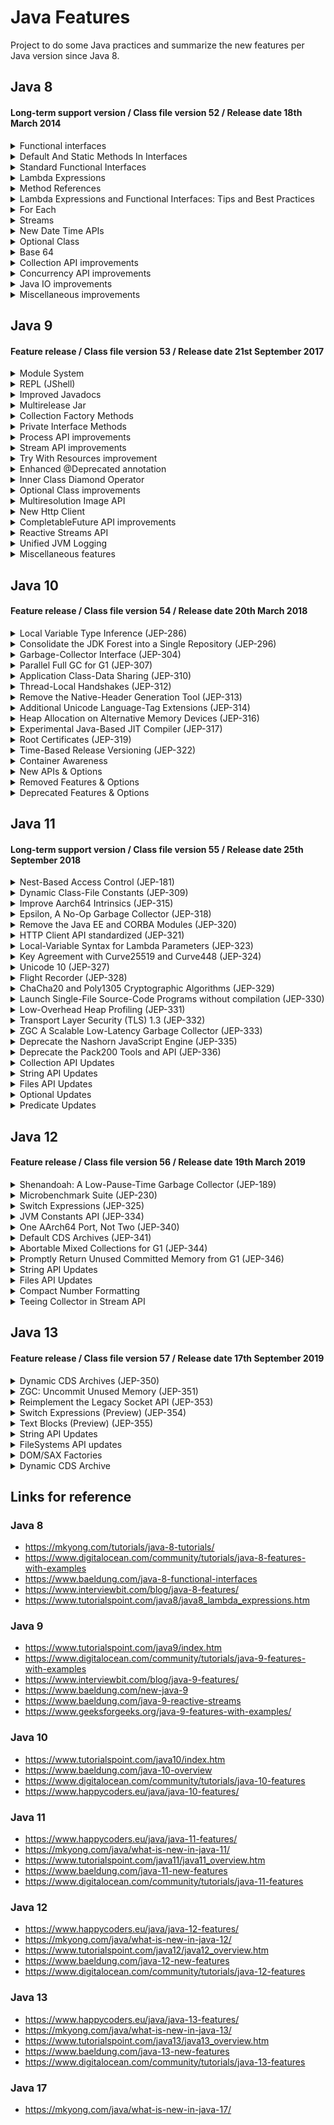 <!-- markdownlint-configure-file {
  "MD013": {
    "code_blocks": false,
    "tables": false
  },
  "MD033": false,
  "MD041": false
} -->

# Java Features
Project to do some Java practices and summarize the new features per Java version since Java 8.

## Java 8
  #### Long-term support version / Class file version 52 / Release date 18th March 2014

  <details>
   <summary>Functional interfaces</summary>

   > It is an interface that has a SAM (Single Abstract Method).
   > 
   > The `@FunctionalInterface` annotation is optional, however it prevents abstract methods from being
   > accidentally added to functional interfaces.
   > 
   > Default methods are not abstract and do not count; a functional interface may still have multiple
   > default methods.
   > 
   > [Example](src/main/java/co/com/mrsoft/test/java8/Example1.java)

  </details>

  <details>
   <summary>Default And Static Methods In Interfaces</summary>

   > **Default Methods in Interfaces:**
   > 
   > These are non-abstract methods to interfaces. It allows you to create interfaces with
   > method implementation. 
   >
   > Lambda Expression functionality is mostly enabled through default approaches.
   > 
   > **Static Methods in Interfaces:**
   > 
   > It's a default method invoked as an static method call on the Interface.    
   > 
   > [Example](src/main/java/co/com/mrsoft/test/java8/Example1.java)

  </details>

  <details>
   <summary>Standard Functional Interfaces</summary>
    
   > The recommendation is using these default functions located in `java.util.function` package.
   >  - Function / BiFunction
   >  - Supplier
   >  - Consumer
   >  - Predicates
   >  - Unary / Binary Operator
   > 
   > [Example](src/main/java/co/com/mrsoft/test/java8/Example2.java)

  </details>  

  <details>
   <summary>Lambda Expressions</summary>

   > Lambda expressions provide the implementation of the abstract method of a functional interface.
   >
   > An anonymous function may be defined as a Lambda Expression (or function) (a function with no name and an identifier).
   >
   > Lambda Expressions are defined precisely where they are required, often as a parameter to another function.
   >
   > Lambda Expressions, on the other hand, express instances of Functional Interfaces from a different viewpoint.
   >
   > Lambda Expressions implement functional interfaces by implementing the single abstract function provided in the
   > functional interface.
   >
   > Important characteristics:
   >  - Optional type declaration
   >    * No need to declare the type of a parameter. 
   >    * The compiler can inference the same from the value of the parameter.
   >  - Optional parenthesis around parameter
   >    * No need to declare a single parameter in parentheses. 
   >    * For multiple parameters, parentheses are required.
   >  - Optional curly braces
   >    * No need to use curly braces in expression body if the body contains a single statement.
   >  - Optional return keyword
   >    * The compiler automatically returns the value if the body has a single expression to return the value.
   >  - Curly braces are required to indicate that expression returns a value.
   >
   > [Example](src/main/java/co/com/mrsoft/test/java8/Example3.java)
  </details>  

  <details>
   <summary>Method References</summary>
   
   > The double colon (::) operator is called method reference.
   > There are four kind of method references:
   > 1. Reference to a static method `ClassName::staticMethodName`
   > 2. Reference to an instance method of a particular object `Object::instanceMethodName`
   > 3. Reference to an instance method of an arbitrary object of a particular type `ContainingType::methodName–`
   > 4. Reference to a constructor `ClassName::new`
   >
   > [Example](src/main/java/co/com/mrsoft/test/java8/Example4.java)
  </details>  

  <details>
   <summary>Lambda Expressions and Functional Interfaces: Tips and Best Practices</summary>

   > 1. Prefer Standard Functional Interfaces before creating new functional interfaces.
   > 2. Use the `@FunctionalInterface` annotation.
   > 3. Don’t Overuse Default Methods in Functional Interfaces.
   > 4. Instantiate Functional Interfaces with Lambda Expresssions.
   > 5. Avoid overloading methods with Functional Interfaces as parameters.
   > 6. Don't treat Lambda Expressions as Inner Classes.
   > 7. Keep Lambda Expresssions short and self-explanatory.
   >
   >     7.1. Avoid blocks of code in Lambda's body.
   >
   >     7.2. Avoid specifying parameter types.
   >
   >     7.3. Avoid parentheses around a single parameter.
   >
   >     7.4. Avoid return statements and braces.
   >
   >     7.5. Use Method References.
   > 8. Use "Effectively Final" variables.
   > 9. Protect Object variables from Mutation - Avoid code that can cause unexpected mutations.
  </details>

  <details>
   <summary>For Each</summary>
    
   > Java 8 has introduced a default method named `forEach` in `java.lang.Iterable` interface that can iterate over the collection's items.
   >
   > The `forEach` method takes `java.util.function.Consumer` object as an argument
   >
   > [Example](src/main/java/co/com/mrsoft/test/java8/Example6.java)
  </details>


  <details>
   <summary>Streams</summary>

   > A new `java.util.stream` has been added in Java 8 to perform filter/map/reduce like operations with the collection. 
   > Stream API will allow sequential as well as parallel execution.
   >
   > Stream represents a sequence of objects from a source, which supports aggregate operations. Following are the 
   > characteristics of a Stream:
   > - Sequence of elements
   >   * A stream provides a set of elements of specific type in a sequential manner. 
   >   * A stream gets/computes elements on demand. It never stores the elements.
   > - Source
   >   * Stream takes Collections, Arrays, or I/O resources as input source.
   > - Aggregate operations
   >   * Stream supports aggregate operations like filter, map, limit, reduce, find, match, and so on.
   > - Pipelining
   >   * Most of the stream operations return stream itself so that their result can be pipelined. 
   >   * These operations are called intermediate operations and their function is to take input, process them, and return output to the target. 
   > - Collectors
   >   * `collect()` method is a terminal operation which is normally present at the end of the pipelining operation to mark the end of the stream.
   > - Automatic iterations
   >   * Stream operations do the iterations internally over the source elements provided, in contrast to Collections where explicit iteration is required.
   >
   > [Example](src/main/java/co/com/mrsoft/test/java8/Example5.java)
  </details>

  <details>
   <summary>New Date Time APIs</summary>
    
   > In the old days, we use `Date` and `Calendar` APIs to represent and manipulate date.
   >
   > - `java.util.Date` – Date and time, print with default time-zone.
   > - `java.util.Calendar` – Date and time, more methods to manipulate date.
   > - `java.text.SimpleDateFormat` – Formatting (date -> text), parsing (text -> date) for date and calendar.
   >
   > Java 8 created a series of new date and time APIs in `java.time` package.
   > - `java.time.LocalDate` – Date without time, no time-zone. Default format is yyyy-MM-dd.
   > - `java.time.LocalTime` – Time without date, no time-zone. Default format is HH:mm:ss.zzz.
   > - `java.time.LocalDateTime` – Date and time, no time-zone. Default format is yyyy-MM-ddTHH:mm:ss.zzz.
   > - `java.time.ZonedDateTime` – date and time, with time-zone.
   > - `java.time.Instant` – date and time for machine, seconds passed since the Unix epoch time (midnight of January 1, 1970 UTC)
   > - `java.time.Duration` – Measures time in seconds and nanoseconds.
   > - `java.time.Period` – Measures time in years, months and days.
   > - `java.time.temporal.TemporalAdjuster` – Adjust a date or Temporal.
   > - `java.time.OffsetDateTime` – A date-time with an offset from UTC/Greenwich.
   > - `java.time.DateTimeFormatter` – Formatting (date -> text), parsing (text -> date) for java.time.
   >
   > [Example](src/main/java/co/com/mrsoft/test/java8/Example7.java)
  </details>  

  <details>
   <summary>Optional Class</summary>
    
   > Optional is a container object used to contain not-null objects.
   > 
   > Optional object is used to represent null with absent value. 
   > 
   > This class has various utility methods to facilitate code to handle values as ‘available’ or 
   > ‘not available’ instead of checking null values.
   >
   > [Example](src/main/java/co/com/mrsoft/test/java8/Example8.java)
  </details>

  <details>
   <summary>Base 64</summary>

   > For Base64 encoding, Java 8 has built-in encode and decode functions.
   > 
   > The Base64 encoding class in `java.util.Base64`.
   >
   > Three Base64 encoders and decoders are provided in this class:
   > - Simple: The output is mapped to a set of characters between `A-Za-z0-9+/`. 
   >   The encoder does not add a line feed to the output, and the decoder rejects any character other than the above.
   > - URL: Output is mapped to set of characters between `A-Za-z0-9+_`. Output is URL and filename safe. 
   > - MIME: The output of this sort of encoder is mapped to a MIME-friendly format. Output is represented in lines of no
   >   more than 76 characters each, and uses a carriage return `\r` followed by a linefeed `\n` as the line separator.
   >   No line separator is present to the end of the encoded output.
   >
   > [Example](src/main/java/co/com/mrsoft/test/java8/Example9.java)
  </details>  

  <details>
   <summary>Collection API improvements</summary>

   > Some new methods added in Collection API are:
   > - `Iterator` default method `forEachRemaining(Consumer action)` to perform the given action for each remaining element until all elements have been processed or the action throws an exception.
   > - `Collection` default method `removeIf(Predicate filter)` to remove all of the elements of this collection that satisfy the given predicate.
   > - `Collection` `spliterator()` method returning `Spliterator` instance that can be used to traverse elements sequentially or parallel.
   > - Map `replaceAll()`, `compute()`, `merge()` methods.
   > - Performance Improvement for `HashMap` class with Key Collisions
  </details>  

  <details>
   <summary>Concurrency API improvements</summary>

   > Some important concurrent API enhancements are:
   > - `ConcurrentHashMap` `compute()`, `forEach()`, `forEachEntry()`, `forEachKey()`, `forEachValue()`, `merge()`, `reduce()` and `search()` methods.
   > - `CompletableFuture` that may be explicitly completed (setting its value and status).
   > - `Executors` `newWorkStealingPool()` method to create a work-stealing thread pool using all available processors as its target parallelism level.
  </details>  

  <details>
   <summary>Java IO improvements</summary>

   > Some IO improvements are:
   > - `Files.list(Path dir)` that returns a lazily populated `Stream`, the elements of which are the entries in the directory.
   > - `Files.lines(Path path)` that reads all lines from a file as a `Stream`.
   > - `Files.find()` that returns a `Stream` that is lazily populated with `Path` by searching for files in a file tree rooted at a given starting file.
   > - `BufferedReader.lines()` that return a `Stream`, the elements of which are lines read from this `BufferedReader`.
  </details>

  <details>
   <summary>Miscellaneous improvements</summary>

   > Some miscellaneous API improvements are:
   > - `ThreadLocal` static method `withInitial(Supplier supplier)` to create instances easily.
   > - The `Comparator` interface has been extended with a lot of default and static methods for natural ordering, reverse order, etc.
   > - `min()`, `max()` and `sum()` methods in `Integer`, `Long` and `Double` wrapper classes.
   > `logicalAnd()`, `logicalOr()` and `logicalXor()` methods in `Boolean` class.
   > `ZipFile.stream()` method to get an ordered `Stream` over the ZIP file entries. Entries appear in the `Stream` in the order they appear in the central directory of the ZIP file.
   > - Several utility methods in Math class.
   > - `jjs` command is added to invoke Nashorn Javascript Engine which was introduced to replace the existing Rhino.
   > - `jdeps` command is added to analyze class files
   > - JDBC-ODBC Bridge has been removed.
   > - PermGen memory space has been removed
  </details>

## Java 9
  #### Feature release / Class file version 53 / Release date 21st September 2017

  <details>
   <summary>Module System</summary>

   > Module is an abstraction over package. This module system is also known as JPMS (Java Platform Module System).
   > It is a new kind of programming component which can contains packages, configurations, resources specific to a particular functionality. 
   > A module is able to restrict access to packages it contains. By default, code in a package within a module is not visible to outside world, not even via reflection. 
   > Java platform is itself modularised from java 9 onwards. 
   > 
   > If we use the `list-modules` command to list the java modules, it will print the various modules java supports.
   > 
   > **Features of Java Module System**
   > 
   > - A new optional phase, link time is introduced. This phase is in-between compile time and run time. During this phase, a set of modules can be assembled and optimized, making a custom runtime image using jlink tool.
   > - javac, jlink, and java have additional options to specify module paths, which further locate definitions of modules.
   > - JAR format updated as modular JAR, which contains module-info.class file in its root directory.
   > - JMOD format introduced, a packaging format (similar to JAR) which can include native code and configuration files.
   > 
   >  **Declaring a Module**
   > 
   > In order to declare a module, we need to create a `module-info.java` in root folder of the application. 
   > 
   > This file contains all the meta data or module descriptions.
   > 
   > [Example](src/main/java/module-info.java)

  </details>

  <details>
   <summary>REPL (JShell)</summary>

   > REPL stands for Read Evaluate Print Loop. JShell was introduced in Java 9 which is an interactive console. 
   > 
   > JShell as REPL allows to run arbitrary snippet of java code in console without need to save and compile java code file. 
   > 
   > JShell reads each line entered, evaluates it and then print the result and then again becomes ready for next set of input.
   > 
   > In order to run it, open a command prompt and type `jshell`
   > 
   > [Example](src/main/java/co/com/mrsoft/test/java9/jshell.md)

  </details>

  <details>
   <summary>Improved Javadocs</summary>

   > Trraditional `javadoc` command generates documentation in html 4.0 format.
   > 
   > Since Java 9, we can generate documentation in html 5 format using `-html5` option in command line argument.
   > 
   > To test it, create a temporary folder in the root of the project and go inside it, then execute the following commands: 
   > - HTML 4: `javadoc -d . ../src/main/java/co/com/mrsoft/test/java9/Example1.java`
   > - HTML 5: `javadoc -d . -html5 ../src/main/java/co/com/mrsoft/test/java9/Example1.java`

  </details>

  <details>
   <summary>Multirelease Jar</summary>

   > It allows to use of multiple versions of a class pertaining to multiple versions of Java. It helps to counter 
   > the problem of maintenance of multiple source codes of the same file or platform-specific version of a file.
   > 
   > In multi-release Jar, the `MANIFEST.MF` file has an entry `Multi-Release: true` in its main section.
   > `META-INF` directory also contains a versions subdirectory whose subdirectories store version-specific classes and resource files.
   > 
   > [Example](src/main/java/co/com/mrsoft/test/java9/multirelease.md)

  </details>

  <details>
   <summary>Collection Factory Methods</summary>

   > In Java 9, collections were enhanced to have few new methods to create
   > immutable list in an easy and concise way. 
   > 
   > These new factory methods were added to `List`, `Set`, and `Map` interfaces to 
   > create immutable instances. 
   > 
   > These factory methods are mainly convenience factory methods in order to create 
   > a collection in less verbose and in concise way.
   > 
   > [Example](src/main/java/co/com/mrsoft/test/java9/Example2.java)

  </details>

  <details>
   <summary>Private Interface Methods</summary>

   > Interfaces can have `private static` methods, which can be used to split lengthy `default` methods.
   > 
   > [Example](src/main/java/co/com/mrsoft/test/java9/Example3.java)

  </details>

  <details>
   <summary>Process API improvements</summary>

   > Process API which is responsible to control and manage operating system processes has been improved considerably. 
   > 
   > `ProcessHandle` Class now provides:
   > - Process's native process ID
   > - Start time
   > - Accumulated CPU time
   > - Arguments
   > - Command
   > - User
   > - Parent process and descendants 
   > 
   > `ProcessHandle` class also provides method to check processes' liveness and to destroy processes. 
   > 
   > It has `onExit` method, the `CompletableFuture` class can perform action asynchronously when process exits.
   > 
   > [Example](src/main/java/co/com/mrsoft/test/java9/Example4.java)

  </details>

  <details>
   <summary>Stream API improvements</summary>

   > There are new methods to make streams better:
   >  - `default Stream<T> takeWhile(Predicate<? super T> predicate)`
   >    * `takeWhile` takes all the values until the predicate returns false.
   >  - `default Stream<T> dropWhile(Predicate<? super T> predicate)`
   >    * `dropWhile` method throw away all the values at the start until the predicate returns true.
   >  - `static <T> Stream<T> iterate(T seed, Predicate<? super T> hasNext, UnaryOperator<T> next)`
   >    * `iterate` method now has hasNext predicate as parameter which stops the loop once hasNext predicate returns false.
   >  - `static <T> Stream<T> ofNullable(T t)`   
   >    * `ofNullable` method is introduced to prevent `NullPointerExceptions` and to avoid null checks for streams. This method returns a sequential `Stream` containing single element, if non-null, otherwise returns an empty Stream.
   >  
   > [Example](src/main/java/co/com/mrsoft/test/java9/Example5.java)

  </details>

  <details>
   <summary>Try With Resources improvement</summary>

   > The `try-with-resources` statement ensures that each resource is closed after the requirement finishes. 
   > Any object implementing `java.lang.AutoCloseable` or `java.io.Closeable`, interface can be used as a resource.
   > 
   > Prior to Java 9, the `try-with-resources` syntax requires a fresh variable to be declared for each resource 
   > being managed by the statement. Java 9 is going to provide some improvements to this statement to avoid 
   > some more verbosity and improve some Readability.
   > 
   > [Example](src/main/java/co/com/mrsoft/test/java9/Example6.java)

  </details>

  <details>
   <summary>Enhanced @Deprecated annotation</summary>

   > Two new enhancements are made to `@Deprecated` annotation:
   >  - `forRemoval` attribute indicates whether the annotated element is subject to removal in a future version. 
   > The default value is `false`.
   >  - `since` attribute returns the version in which the annotated element became deprecated. 
   > The default value is the empty string.
   > 
   > [Example](src/main/java/co/com/mrsoft/test/java9/Example1.java)

  </details>

  <details>
   <summary>Inner Class Diamond Operator</summary>

   > The diamond operator was introduced in Java 7 to make code more readable for `Generics`. A generic is a type of argument. 
   > Using generic we can pass any kind of object to be processed by the class methods. 
   > 
   > For example, if we are creating a list of strings before Java 7, then we've to use the following syntax to instantiate a list of strings with an `ArrayList` object.
   > ``` java
   > List<String> listOfStrings = new ArrayList<String>();
   > ``` 
   > 
   > From Java 7 onwards, we can use diamond operator to simplify the above syntax as following
   > ``` java
   > List<String> listOfStrings = new ArrayList<>();
   > ``` 
   > 
   > But it could not be used with Anonymous inner classes.
   > 
   > In Java 9, the diamond operator can be used with an anonymous class as well to simplify code and improve readability.
   > 
   > [Example](src/main/java/co/com/mrsoft/test/java9/Example7.java)

  </details>

  <details>
   <summary>Optional Class improvements</summary>

   > Java 9 has added a stream method. 
   > 
   > If a value is present in the given Optional object, this stream() method returns a sequential Stream with that value. 
   > Otherwise, it returns an empty Stream. 
   > 
   > [Example](src/main/java/co/com/mrsoft/test/java9/Example8.java)

  </details>

  <details>
   <summary>Multiresolution Image API</summary>

   > The interface `java.awt.image.MultiResolutionImage` encapsulates a set of images with different resolutions into a single object. 
   > 
   > We can retrieve a resolution-specific image variant based on a given DPI metric and set of image transformations or retrieve all of the variants in the image.
   > 
   > The `java.awt.Graphics` class gets variant from a multi-resolution image based on the current display DPI metric and any applied transformations.
   > 
   > [Example](src/main/java/co/com/mrsoft/test/java9/Example9.java)

  </details>

  <details>
   <summary>New Http Client</summary>

   > A new HTTPClient API supporting websockets and HTTP 2 streams and server push features located under the java.net.http package.
   > A long-awaited replacement of the old HttpURLConnection.
   > 
   > The new HTTP client API implements the following:
   >  - An easy and compact API to deal with most HTTP requests
   >  - Support for HTTP/2 specification
   >  - Better performance
   >  - Better security
   > 
   > [Example](src/main/java/co/com/mrsoft/test/java9/Example9.java)

  </details>

  <details>
   <summary>CompletableFuture API improvements</summary>

   > There is an improvement in the `CompletableFuture` API that solve some problems raised in Java SE 8. 
   > 
   > Following are the relevant changes done to the API:
   >  - Support for delays and timeouts
   >    ``` java
   >    // This method completes this CompletableFuture with the given value if not otherwise completed before the given timeout.
   >    public CompletableFuture<T> completeOnTimeout(T value, long timeout, TimeUnit unit)
   > 
   >    // This method exceptionally completes this CompletableFuture with a TimeoutException if not otherwise 
   >    // completed before the given timeout.   
   >    public CompletableFuture<T> orTimeout(long timeout, TimeUnit unit)
   >    ``` 
   >  - Improved support for subclassing
   >    ``` java
   >    // It returns the default Executor used for async methods that do not specify an Executor. 
   >    // This method may be overridden in subclasses to return an Executor to provide one independent thread as minimum.
   >    public Executor defaultExecutor()
   > 
   >    // Returns a new incomplete CompletableFuture of the type to be returned by a CompletionStage method. 
   >    // Subclasses of CompletableFuture class should override this method to return an instance of the same class 
   >    // as this CompletableFuture. 
   >    // The default implementation returns an instance of class CompletableFuture.
   >    public <U> CompletableFuture<U> newIncompleteFuture()
   >    ``` 
   >  - New factory methods added
   >    ``` java   
   >    // This factory method returns a new CompletableFuture which is already completed with the given value.
   >    public static <U> CompletableFuture<U> completedFuture(U value)
   > 
   >    // This factory method returns a new CompletionStage which is already completed with the given value 
   >    // and supports only those methods present in interface CompletionStage.
   >    public static <U> CompletionStage<U> completedStage(U value)
   >
   >    // This factory method returns a new CompletionStage which is already completed exceptionally with the 
   >    // given exception and supports only those methods present in interface CompletionStage.
   >    public static <U> CompletionStage<U> failedStage(Throwable ex)
   >    ```
   > 

  </details>

  <details>
   <summary>Reactive Streams API</summary>

   > Reactive Streams is a standard for asynchronous stream processing with non-blocking back pressure. 
   > 
   > This specification is defined in the [Reactive Manifesto](http://www.reactive-streams.org), and there are various implementations of it, 
   > for example, RxJava or Akka-Streams.

   > To build a `Flow`, we can use three main abstractions and compose them into asynchronous processing logic.
   > 
   > Every `Flow` needs to process events that are published to it by a `Publisher` instance; the `Publisher` has one method – `subscribe()`.
   >
   > If any of the subscribers want to receive events published by it, they need to subscribe to the given `Publisher`. 
   >
   > `java.util.concurrent.SubmissionPublisher` is an implementation of the `Publisher` interface.

   > The receiver of messages needs to implement the `Subscriber` interface. Typically this is the end for every `Flow` processing because 
   > the instance of it does not send messages further.
   >
   > This has four methods that need to be overridden – `onSubscribe()`, `onNext()`, `onError()`, and `onComplete()`.

   > If we want to transform incoming message and pass it further to the next `Subscriber`, we need to implement the `Processor` interface. 
   >
   > This acts both as a `Subscriber` because it receives messages, and as the `Publisher` because it processes those messages and sends 
   > them for further processing.

   > In summary this is a chain of `Publisher` to `Processor` to one or many `Subscriber`.
   > 
   > [Example](src/main/java/co/com/mrsoft/test/java9/reactive/Test.java)

  </details>

  <details>
   <summary>Unified JVM Logging</summary>

   > This feature introduces a common logging system for all components of the JVM. 
   >
   > It provides the infrastructure to do the logging, but it does not add the actual logging calls from all JVM components. 
   >
   > It also does not add logging to Java code in the JDK.
   >
   > The logging framework defines a set of tags – for example, gc, compiler, threads, etc. 
   >
   > We can use the command line parameter -Xlog to turn on logging during startup.
   >
   > Let’s log messages tagged with ‘gc’ tag using ‘debug’ level to a file called ‘gc.txt’ with no decorations:
   >   ```bash
   >   $ java -Xlog:gc=debug:file=gc.txt:none ...
   >   ```
   > 
   > -Xlog:help will output possible options and examples.
   >
   > Logging configuration can be modified runtime using `jcmd` command. We are going to set GC logs to info and redirect them to a file – gc_logs:
   >   ```bash
   >   $ jcmd 9615 VM.log output=gc_logs what=gc
   >   ```
   >
  </details>

  <details>
   <summary>Miscellaneous features</summary>

   > Some miscellaneous API improvements are:
   > - GC (Garbage Collector) Improvements
   > - Stack-Walking API
   > - Filter Incoming Serialization Data
   > - Deprecate the Applet API
   > - Indify String Concatenation
   > - Enhanced Method Handles
   > - Java Platform Logging API and Service
   > - Compact Strings
   > - Parser API for Nashorn

  </details>

## Java 10
  #### Feature release / Class file version 54 / Release date 20th March 2018

  <details>
   <summary>Local Variable Type Inference (JEP-286)</summary>

   > It allows to define a variable using var and without specifying the type of it. 
   > The compiler infers the type of the variable using the value provided. 
   > 
   > Noteworthy points:
   >  - This type inference is restricted only to local variables.
   >  - Local variable should be initialized at time of declaration otherwise compiler will not be infer and will throw error.
   >  - No type inference in case of member variable, method parameters, return values.
   >  - No dynamic type change. Once type of local variable is inferred it cannot be changed.
   > 
   > [Example](src/main/java/co/com/mrsoft/test/java10/Example1.java)

  </details>

  <details>
   <summary>Consolidate the JDK Forest into a Single Repository (JEP-296)</summary>

   > In JDK 9, the source code was located in eight separate Mercurial repositories, which often led to considerable additional work during development. 
   > For over a thousand changes, it was necessary to distribute logically related commits across multiple repositories.
   >
   > With JEP 296, the entire JDK source code was consolidated into a monorepo. The monorepo now allows atomic commits, branches, and pull requests, making development on the JDK much easier.

  </details>

  <details>
   <summary>Garbage-Collector Interface (JEP-304)</summary>

   > Before Java 10, GC (Garbage Collector) implementation components were scattered within code base and were not replaceable easily. 
   > 
   > With Java 10, `Garbage-Collector` interface is introduced so that alternative GC implementations can be plugged in. 
   >
   > It also helps in isolating the code base from different garbage collection implementations.

  </details>

  <details>
   <summary>Parallel Full GC for G1 (JEP-307)</summary>

   > Java 9 introduced G1 (Garbage First) garbage collector. G1 avoids full garbage collection but in case of concurrent threads look for 
   > collection and memory is not revived fast enough, user experience is impacted. 
   >
   > With Java 10, now G1 will use a fall back Full Garbage Collection. With this change, G1 improves its worst-case latency by using a Full GC in parallel. 
   >
   > At present, G1 uses a single threaded mark-sweep-compact algorithm. With JEP 307, a parallel thread will start mark-sweep-compact algorithm.
   >
   > Number of threads can be controlled using following option.
   > ```bash
   > $ java -XX:ParallelGCThreads=4
   > ```

  </details>

  <details>
   <summary>Application Class-Data Sharing (JEP-310)</summary>

   > When JVM starts it loads the classes in memory as a preliminary step. In case there are multiple jars having multiple classes, an evident lags appears for the first request. 
   >
   > In serverless architecture, such a lag can delay the boot time which is a critical operation in such an architecture. 
   > Application class-data sharing concept helps in reducing the start up time of an application. 
   >
   > Java has an existing CDS (Class-Data Sharing) feature. With Application class-data sharing, Java 10 allows to put application classes in a shared archive. 
   >
   > This reduces the application startup and footprint by sharing a common class meta data across multiple java processes.
   > 
   > Application Class data sharing is a 3 step process.
   >  - **Create a list of Classes to archive**
   >
   >      Create a list `welcome.lst` of a class `Greeting.java` lying in `welcome.jar` using Java Launcher.
   >      ```bash
   >      $ java -Xshare:off -XX:+UseAppCDS -XX:DumpLoadedClassList=welcome.lst -cp welcome.jar Greeting
   >      ```
   >  - **Create AppCDS archive**
   >
   >      Archive a list of classes to be used for Application class data sharing into a `welcome.jsa` file.
   >      ```bash
   >      $ java -Xshare:dump -XX:+UseAppCDS -XX:SharedClassListFile=welcome.lst -XX:SharedArchiveFile=welcome.jsa -cp welcome.jar
   >      ```
   >  - **Use AppCDS archive**
   >
   >      Use AppCDS archive while using java launcher.
   >      ```bash
   >      $ java -Xshare:on -XX:+UseAppCDS -XX:SharedArchiveFile=welcome.jsa -cp welcome.jar Greeting
   >      ```

  </details>

  <details>
   <summary>Thread-Local Handshakes (JEP-312)</summary>

   > Thread-local handshakes are an optimization to improve VM performance on x64 and SPARC-based architectures. The optimization is enabled by default.
   > 
   > In JDK 10, a new option is introduced for JVM as `-XX:ThreadLocalHandshakes`. This options works only for x64 and SPARC based machines.

  </details>

  <details>
   <summary>Remove the Native-Header Generation Tool (JEP-313)</summary>

   > Tool `javah` has been removed from Java 10 which generated C headers and source files which were required to implement native methods – now, `javac -h` can be used instead.

  </details>

  <details>
   <summary>Additional Unicode Language-Tag Extensions (JEP-314)</summary>

   > Java 7 introduced support for BCP 47 adds so-called "language-tag extensions". 
   > But this unicode locale extensions was limited to calendar and numbers. 
   >
   > With Java 10, `java.util.Locale` and related classes are updated to implement additional unicode extensions as specified in LDML specification. 
   > Following additional extensions are added:
   >  − cu / Currency Types
   >  - fw / First Day of a Week
   >  - rg / Region Override
   >  - tz / Time Zone
   > 
   > [Example](src/main/java/co/com/mrsoft/test/java10/Example3.java)

  </details>

  <details>
   <summary>Heap Allocation on Alternative Memory Devices (JEP-316)</summary>

   > With this enhancement in Java 10, now user can specify an alternative memory device, like NV-DIMM to HotSpot VM to allocation the java heap space. 
   >
   > User need to pass a path to the file system using a new option `-XX:AllocateHeapAt`.
   > ```bash
   > -XX:AllocateHeapAt=~/etc/heap
   > ```
   > This option takes file path and do a memory mapping to achieve the desired result.

  </details>

  <details>
   <summary>Experimental Java-Based JIT Compiler (JEP-317)</summary>

   > JIT compiler is written in C++ and is used to convert Java into Byte Code.
   >
   > Now Java 10 has option to enable an experimental Java based JIT compiler, Graal to be used instead of standard JIT compiler.
   > 
   > Graal compiler is a complete rewrite of C++ based earlier compiler and is targeted for Linux/x64 based platform.
   > Graal is using JVMCI, JVM Compiler Interface which was introduced in Java 9.
   >
   > We can enable Graal to test and debug the experimental JVM compiler.
   > ```bash
   > $ java -XX:+UnlockExperimentalVMOptions -XX:+UseJVMCICompiler
   > ```
   > As Graal is experimental and is subject to testing effort considering various Hotspots and jdk tests with various flag options. It may fail some benchmarks for performance as compared to standard JIT Ahead of Time compilers.

  </details>

  <details>
   <summary>Root Certificates (JEP-319)</summary>

   > Until Java 9, the OpenJDK did not include root certificates in the cacerts keystore file, so SSL/TLS-based features were not readily executable.
   >
   > With JDK Enhancement Proposal 319, the root certificates contained in the Oracle JDK were adopted in the OpenJDK.

  </details>

  <details>
   <summary>Time-Based Release Versioning (JEP-322)</summary>

   > From Java 10 onwards, Oracle has introduced a strict time based release versioning model for Java releases. 
   > Now Java will have a major release after every six months.
   > 
   > Releases are further categoried into three broad categories:
   >  - **Feature Release:** It contains language specific features, JVM features, New/Improved APIs, Removal/Deprecation of APIs. 
   > Time of these feature releases is fixed and there is no constraint on features to be included in a particular release.
   >  - **Update Release:** It includes bug fixes, security issue fix, regression fixes etc. Each Feature release will receive 
   > two Update releases before next feature release is announced.
   >  - **Long Term Support(LTS) Release:** Long term support release will be announced after every three years starting from Sep, 2018. 
   > This release is primarily for Corporates using Java in production deployments.
   > 
   > A version now follows the following format: `$FEATURE.$INTERIM.$UPDATE.$PATCH`
   >  - **$FEATURE:** This number denotes the major feature release and will get incremented by 1 after every Feature Release.
   >  - **$INTERIM:** This number denotes any non-feature, non-update release which contains bug fixes and enhancements. 
   > This release is not having any incompatible changes, any API removal or change to standard API. 
   > A Feature release, will have this counter as 0.
   >  - **$UPDATE:** This number denotes the Update release done after a Feature Release.
   >  - **$PATCH:** This number denotes any emergency release incremented only in case an critical issue is to be promoted on emergent basis.
   >
  </details>

  <details>
   <summary>Container Awareness</summary>

   > JVMs are now aware of being run in a Docker container and will extract container-specific configuration instead of querying the operating system 
   > itself – it applies to data like the number of CPUs and total memory that have been allocated to the container.
   > 
   > However, this support is only available for Linux-based platforms. This new support is enabled by default and can be disabled in the command line with the JVM option:
   > ```bash
   > -XX:-UseContainerSupport
   > ```
   > Also, this change adds a JVM option that provides the ability to specify the number of CPUs that the JVM will use:
   > ```bash
   > -XX:ActiveProcessorCount=count
   > ```
   > Also, three new JVM options have been added to allow Docker container users to gain more fine-grained control over the amount of system memory that will be used for the Java Heap:
   > ```bash
   > -XX:InitialRAMPercentage
   > -XX:MaxRAMPercentage
   > -XX:MinRAMPercentage
   > ```

  </details>  

  <details>
   <summary>New APIs & Options</summary>

   > Following are some of the important enhancements introduced.
   >  - **Optional.orElseThrow() Method**
   >    * The method is an exact copy of the `get()` method but it throws a `NoSuchElementException` if no value is present.
   >  - **APIs to create Unmodifiable Collections**
   >    * A new method `copyOf()` is available in `List`, `Set` and `Map` interfaces which can create new collection instances 
   > from existing one. 
   >    * `Collector` class has new methods `toUnmodifiableList()`, `toUnmodifiableSet()`, and `toUnmodifiableMap()` 
   > to get elements of a stream into an unmodifiable collection.
   >  - **Disable JRE Last Usage Tracking**
   >    * A new flag is introduced `jdk.disableLastUsageTracking` which disables JRE last usage tracking for a running VM.
   >  - **Hashed Password**
   >    * The plain text passwords available in the `jmxremote.password` file are now being over-written with 
   > their `SHA3-512` hash by the JMX agent.
   >  - **javadoc Support for Multiple Stylesheets**
   >    * A new option is available to `javadoc` command as `--add-stylesheet`. This option supports use of multiple 
   > stylesheets in generated documentation.
   >  - **javadoc Support for Overridding methods**
   >    * A new option is available to `javadoc` command as `--overridden-methods=value`. As many classes override inherited 
   > methods but do not change the specification. The `--overridden-methods=value` option allows to group these methods 
   > with other inherited methods, instead of documenting them again separately.
   >  - **javadoc Support for Summary**
   >    * A new inline tag, `{@summary ...}`, is available to specify the text to be used as the summary of the 
   > API description. By default, the summary of an API description is inferred from the first sentence.
   > 
   > [Example](src/main/java/co/com/mrsoft/test/java10/Example2.java)

  </details>  

  <details>
   <summary>Removed Features & Options</summary>

   > JDK 10 release has removed several deprecated APIs, features and Options from Java library. Following is the relevant details.
   >  - **Unsupported LookAndFeels removed**
   >    * Applications using Nimbus or Aqua LookAndFeels has to migrate to new syntax.
   >  - **Runtime.getLocalizedInputStream and getLocalizedOutputStream Methods removed**
   >    * `Runtime.getLocalizedInputStream` and `Runtime.getLocalizedOutputStream` Methods are no more available as they were part of an obsolete internationalization mechanism.
   >  - **RMI Server-Side Multiplex Protocol Support removed**
   >    * RMI Server-Side Multiplex Protocol was disabled in Java 9 and is removed in Java 10.
   >  - **Common DOM APIs removed**
   >    * `com.sun.java.browser.plugin2.DOM`, and `sun.plugin.dom.DOMObject APIs` have been removed. `netscape.javascript.JSObject` is available to modify the DOM.
   >  - **FlatProfiler removed**
   >    * FlatProfiler was deprecated in Java 9 and is removed in Java 10.
   >  - **Obsolete -X Options removed**
   >    * `-Xoss`, `-Xsqnopause`, `-Xoptimize`, `-Xboundthreads`, and `-Xusealtsigs`, obsolete Hotspot VM options are removed in java 10.
   >  - **HostServicesgetWebContext Method removed**
   >    * `HostServicesgetWebContext` Method was deprecated in Java 9 and is removed in Java 10.
   >  - **T2K Rasterizer and ICU Layout Engine removed**
   >    * T2K rasterizer and ICU layout engine have been removed from JavaFX.
   >  - **VP6/FXM/FLV Code removed**
   >    * P6 video encoding format and FXM/FLV container support has been removed in JavaFX Media. H.264/AVC1 in the MP4 container or HTTP Live Streaming is to be used instead.
   >  - **Pre-1.2 SecurityManager Methods and Fields removed**
   >    * The pre-1.2 deprecated java.lang.SecurityManager methods and fields(marked forRemoval=true) have been removed.
   >  - **policytool removed**
   >    * The policytool security tool has been removed.
   >  - **Deprecated Classes in com.sun.security.auth package removed**
   >    * com.sun.security.auth.PolicyFile
   >    * com.sun.security.auth.SolarisNumericGroupPrincipal
   >    * com.sun.security.auth.SolarisNumericUserPrincipal
   >    * com.sun.security.auth.SolarisPrincipal
   >    * com.sun.security.auth.X500Principal
   >    * com.sun.security.auth.module.SolarisLoginModule
   >    * com.sun.security.auth.module.SolarisSystem
   >  - **Old(JDK 6, JDK 7, and JDK 8 Era) Standard Doclet removed**
   >    * The old (JDK 6, JDK 7 and JDK 8 era) standard doclet, used to output HTML content, and are superseded by a replacement, has been removed.
   >  - **javah tool removed**
   >    * The Native-Header Generation Tool, javah has been removed.
   >  - **Java Launcher's Data Model Options -d32 and -d64 removed**
   >    * The obsolete and deprecated selection options (-d32, -d64, -J-d32 and -J-d64) have been removed.
   > 

  </details>  

  <details>
   <summary>Deprecated Features & Options</summary>

   > JDK 10 release has deprecated several APIs, features and Options from Java library. Following is the relevant details.
   >  - **SNMP Monitoring Support deprecated**
   >    * `jdk.snmp` module supporting SNMP monitoring and management support for the JVM is now deprecated and is marked `forRemoval=true`.
   >  - **java.security classes deprecated**
   >    * `java.security.{Certificate, Identity, IdentityScope, Signer}` classes are now deprecated and is marked `forRemoval=true`.
   >  - **javax.security.auth.Policy API forRemoval**
   >    * The deprecated `javax.security.auth.Policy` is marked `forRemoval=true`.
   >  - **APIs marked for removal**
   >    * java.activation
   >    * java.corba
   >    * java.se.ee (aggregator)
   >    * java.transaction
   >    * java.xml.bind
   >    * java.xml.ws
   >    * java.xml.ws.annotation
   > 

  </details>

## Java 11
  #### Long-term support version / Class file version 55 / Release date 25th September 2018

  <details>
   <summary>Nest-Based Access Control (JEP-181)</summary>

   > It supports `private` access within nest members directly, no more via an auto-generated bridge method `access$000`.
   > 
   > Furthermore, new nested APIs for validation and allowed private reflection access within nest members.
   >
   > Before Java 11:
   > ```java
   > public class Alphabet {
   >  private String name = "I'm Alphabet!";
   > 
   >  public class A {
   >      public void printName() {
   >          System.out.println(name);       // access Alphabet's private member!
   >      }
   >  }
   > }
   > ```
   > If we compile the above class, it will generate two classes, `Alphabet` and `Alphabet$A`, even a nested class is a typical class with a unique name. 
   > 
   > The JVM access rule will not allow `private` access within different classes. 
   > However, Java allowed `private` access within nest members, so the Java compiler creates a bridge method `access$000` to apply on the JVM access rule.
   > ```java
   > // After javac Alphabet.java, Java compiler created something similar to this.
   > public class Alphabet {
   >   private String name = "I'm Alphabet!";
   >   String access$000(){
   >     return name;
   >   }
   > }
   > 
   > public class Alphabet$A {
   >   final Alphabet obj;
   >   public void printName(){
   >     System.out.println(obj.access$000());
   >   }
   > }
   > ```
   > In Java 11, The Java compiler will not generate any bridge method `access$000` for `private` access within nest members. 
   > 
   > This new JVM access rule, Nest-Based Access Control allowed private access within nest members.
   >

  </details>

  <details>
   <summary>Dynamic Class-File Constants (JEP-309)</summary>

   > Extends class-file format to support a new constant-pool form, `CONSTANT_Dynamic`, target language designers and compiler implementors.
   >

  </details>

  <details>
   <summary>Improve Aarch64 Intrinsics (JEP-315)</summary>

   > Optimized the existing string and array intrinsics, and implements new intrinsics for `Math.sin()`, `Math.cos()` and `Match.log()` on Arm64 or Aarch64 processors. 
   > It means better performance.
   > 
   > P.S An intrinsic is used to leverage CPU architecture-specific assembly code to improve the performance.
   >

  </details>

  <details>
   <summary>Epsilon, A No-Op Garbage Collector (JEP-318)</summary>

   > A new No-Op (no operations) Garbage Collector, it allocates memory but will not collect any garbage (memory allocation), once the Java heap is exhausted, the JVM will shut down.
   >
   > A few use cases:
   >  * Performance testing
   >  * VM interface testing
   >  * Short-lived jobs
   >
   >  This GC is an experimental feature; we need to use the following options to enable the new Epsilon GC:
   > ```bash
   > -XX:+UnlockExperimentalVMOptions -XX:+UseEpsilonGC
   > ```

  </details>

  <details>
   <summary>Remove the Java EE and CORBA Modules (JEP-320)</summary>

   > Java 9 deprecated the following Java EE and CORBA modules and now removed in Java 11. If you want to migrate to Java 11, make sure your project didn’t 
   > use any of the following packages or tools.
   >
   > Removed packages:
   >  * java.xml.ws (JAX-WS)
   >  * java.xml.bind (JAXB)
   >  * java.activation (JAF)
   >  * java.xml.ws.annotation (Common Annotations)
   >  * java.corba (CORBA)
   >  * java.transaction (JTA)
   >  * java.se.ee (Aggregator module for the six modules above)
   >   
   >  Removed Tools:
   >  * wsgen and wsimport (from jdk.xml.ws)
   >  * schemagen and xjc (from jdk.xml.bind)
   >  * idlj, orbd, servertool, and tnamesrv (from java.corba)

  </details>

  <details>
   <summary>HTTP Client API standardized (JEP-321)</summary>

   > This `HTTP Client API`, in the `java.net.http` package was introduced in Java 9, updated in Java 10, now a standard feature in Java 11.
   > 
   > [Example](src/main/java/co/com/mrsoft/test/java9/Example9.java)

  </details>

  <details>
   <summary>Local-Variable Syntax for Lambda Parameters (JEP-323)</summary>

   > This JEP adds support for the `var` keyword in lambda parameters instead of the explicit types.
   >
   > The benefit is we can add annotations to the lambda parameters without explicit types, only with `var` keyword.
   > 
   > [Example](src/main/java/co/com/mrsoft/test/java11/Example1.java)

  </details>

  <details>
   <summary>Key Agreement with Curve25519 and Curve448 (JEP-324)</summary>
   
   > Java Cryptography related item. It replaced the existing elliptic curve Diffie-Hellman (ECDH) scheme 
   > with `Curve25519` and `Curve448` algorithms, a key agreement scheme defined in RFC 7748.
   >
   > [Example](src/main/java/co/com/mrsoft/test/java11/Example2.java)

  </details>

  <details>
   <summary>Unicode 10 (JEP-327)</summary>

   > It means more code points, more emoji icons :)
   > 
   > [Example](src/main/java/co/com/mrsoft/test/java11/Example3.java)

  </details>

  <details>
   <summary>Flight Recorder (JEP-328)</summary>

   > Java Flight Recorder (JFR) was a commercial product in Oracle JDK, now it is open source in OpenJDK 11. 
   > This JFR is a profiling tool that used to diagnose a running Java application. 
   >
   > The below command starts a 60 seconds JFR recording on a Java application, dumps the recorded data into a `.jfr` file:
   > ```bash
   > $ java -XX:StartFlightRecording=duration=60s,settings=profile,filename=app.jfr MyHelloWorldApp
   > ```
   > You can use Java Mission Control (JMC) to analyze and visualize the `.jfr` file.

  </details>

  <details>
   <summary>ChaCha20 and Poly1305 Cryptographic Algorithms (JEP-329)</summary>

   > ChaCha20 is a high-speed stream cipher, an encryption and decryption algorithm. 
   > 
   > ChaCha20-Poly1305 means ChaCha20 running in AEAD mode with the Poly1305 authenticator, 
   > encryption and authentication together, both are defined in RFC 7539. 
   > 
   > This JEP update of ChaCha20 cryptographic algorithms is a replacement for the insecure RC4 stream cipher.
   > 
   > [Example](src/main/java/co/com/mrsoft/test/java11/Example4.java)

  </details>

  <details>
   <summary>Launch Single-File Source-Code Programs without compilation (JEP-330)</summary>

   > This Single-File Source-Code Program means the entire Java program in a single source code `.java` file. 
   > 
   > This JEP is a friendly feature in the early stage of learning Java, but not much benefit in Java development, 
   > we all use IDE.
   >
   > Before Java 11:
   > ```bash
   > $ javac HelloJava.java
   > $ java HelloJava
   > ```
   > Now Java 11:
   > ```bash
   > $ java HelloJava.java
   > ```

  </details>

  <details>
   <summary>Low-Overhead Heap Profiling (JEP-331)</summary>

   > Java Virtual Machine Tool Interface (JVMTI) was introduced in J2SE 5, JDK 5 (Tiger), it provides APIs 
   > for profiling or monitoring tools to access the JVM state. 
   > 
   > This JEP added new low overhead heap profiling API into the JVMIT.

  </details>

  <details>
   <summary>Transport Layer Security (TLS) 1.3 (JEP-332)</summary>

   > Java 11 supports RFC 8446 Transport Layer Security (TLS) 1.3 protocol. 
   > 
   > However, not all TLS 1.3 feature is implemented, refer to this JEP 332 for detail.
   >
   > [Example](src/main/java/co/com/mrsoft/test/java11/Example5.java)

  </details>

  <details>
   <summary>ZGC A Scalable Low-Latency Garbage Collector (JEP-333)</summary>

   > The Z Garbage Collector (ZGC) is an experimental garbage collector; it has low pause times not exceed 10ms. 
   > 
   > This ZCG support only on Linux/64.

  </details>

  <details>
   <summary>Deprecate the Nashorn JavaScript Engine (JEP-335)</summary>

   > The Nashorn JavaScript script engine and the `jjs` tool are deprecated, and it will probably 
   > remove in the future release.

  </details>

  <details>
   <summary>Deprecate the Pack200 Tools and API (JEP-336)</summary>

   > This JEP deprecates the `pack200` and `unpack200` tools, and the `Pack200` API in `java.util.jar` package, 
   > and it will probably remove in the future release.

  </details>

  <details>
   <summary>Collection API Updates</summary>

   > Java 11 introduced an easy way to convert a collection to an array.
   > 
   > [Example](src/main/java/co/com/mrsoft/test/java11/Example7.java)

  </details>

  <details>
   <summary>String API Updates</summary>

   > Java 11 introduced multiple enhancements to `String`.
   > 
   > [Example](src/main/java/co/com/mrsoft/test/java11/Example6.java)

  </details>

  <details>
   <summary>Files API Updates</summary>

   > Java 11 introduced an easy way to read and write files by providing new overloaded methods 
   > without writing much boiler plate code.
   >
   > [Example](src/main/java/co/com/mrsoft/test/java11/Example8.java)

  </details>

  <details>
   <summary>Optional Updates</summary>

   > Java 11 introduces new methods in the `Optional` class.
   > 
   > [Example](src/main/java/co/com/mrsoft/test/java11/Example9.java)

  </details>

  <details>
   <summary>Predicate Updates</summary>

   > Java 11 introduces a `not` method in the `Predicate` class.
   > 
   > [Example](src/main/java/co/com/mrsoft/test/java11/Example10.java)

  </details>

## Java 12
  #### Feature release / Class file version 56 / Release date 19th March 2019

  <details>
   <summary>Shenandoah: A Low-Pause-Time Garbage Collector (JEP-189)</summary>

   > Shenandoah is a new low-pause and concurrent garbage collector, it reduces GC pause time and independent of the 
   > Java heap size (5M or 5G of heap size have the same pause time, useful for large heap applications.)
   > 
   > This GC is an experimental feature, and we need to use the following options to enable the new Shenandoah GC:
   > ```bash
   > -XX:+UnlockExperimentalVMOptions -XX:+UseShenandoahGC
   > ```

  </details>

  <details>
   <summary>Microbenchmark Suite (JEP-230)</summary>

   > Added a range of Java Microbenchmark Harness (JMH) benchmarks to the JDK source code, 
   > for those interested to add or modify the JDK source code itself, now they have a way 
   > to compare the performance.

  </details>

  <details>
   <summary>Switch Expressions (JEP-325)</summary>

   > This feature enhanced the existing `switch` statements (returns nothing) to support 
   > `switch` expressions (returns something).
   > 
   > [Example](src/main/java/co/com/mrsoft/test/java12/Example1.java)

  </details>

  <details>
   <summary>JVM Constants API (JEP-334)</summary>

   > A new package `java.lang.constant`, a list of new classes and interfaces to model the key class-file and run-time 
   > artifacts, for example, the [constant pool](https://docs.oracle.com/javase/specs/jvms/se10/html/jvms-4.html#jvms-4.4).

  </details>

  <details>
   <summary>One AArch64 Port, Not Two (JEP-340)</summary>

   > Before Java 12, there are two different source code or ports for the 64-bit ARM architecture:
   > * Oracle – `src/hotspot/cpu/arm`
   > * Red Hat? – `src/hotspot/cpu/aarch64`
   > 
   > Java 12 removed the Oracle `src/hotspot/cpu/arm` port, and maintain only one port `src/hotspot/cpu/aarch64`, 
   > and make this `aarch64` the default build for the 64-bit ARM architecture.

  </details>

  <details>
   <summary>Default CDS Archives (JEP-341)</summary>

   > The Class Data Sharing (CDS) improved the start-up time by reuse an existing archive file.
   > 
   > Before Java 12, we need to use `-Xshare:dump` to generate the CDS archive file for the JDK classes. 
   >
   > In Java 12, there is a new `classes.jsa` file in the `/bin/server/` directory, a default CDS archive file for the JDK classes.

  </details>

  <details>
   <summary>Abortable Mixed Collections for G1 (JEP-344)</summary>

   > This JEP improves the performance of the Garbage-first (G1) collector, by splits the problematic collection set into two parts – mandatory and optional. 
   >
   >The G1 will abort the optional part if lack of time to handle it.

  </details>

  <details>
   <summary>Promptly Return Unused Committed Memory from G1 (JEP-346)</summary>

   > This JEP improves the performance of the Garbage-first (G1) collector. 
   >
   > If the application is low of the activity or idle, G1 periodically trigger a concurrent cycle to determine overall Java heap usage and return unused 
   > Java heap memory to the operating system.

  </details>

  <details>
   <summary>String API Updates</summary>

   > Java 12 introduced multiple enhancements to String:
   >  - **String.indent()**
   >    * Adjust the indention of each line of string based on argument passed.
   >  - **String.transform()**
   >    * It applies an arbitrary function to a String and returns the function's return value
   >  - **String.describeConstable()**
   >    * It returns Optional Object containing description of String instance.
   >  - **String.resolveConstantDesc()**
   >    * Returns descriptor instance string of given string.
   >
   > [Example](src/main/java/co/com/mrsoft/test/java12/Example2.java)

  </details>

  <details>
   <summary>Files API Updates</summary>

   > Java 12 introduced multiple enhancements to Files:
   >  - **Files.mismatch()**
   >    * It provides an easy way to compare two files.
   > 
   > [Example](src/main/java/co/com/mrsoft/test/java12/Example3.java)

  </details>

  <details>
   <summary>Compact Number Formatting</summary>

   > Java 12 introduces compact formatting where we can format long numbers for decimal, currency or percentages to short form or long form. 
   > For example 1000 to 1K.
   > 
   > We can get its instance via the `getCompactNumberInstance` method in `NumberFormat` class.
   >
   > [Example](src/main/java/co/com/mrsoft/test/java12/Example4.java)

  </details>

  <details>
   <summary>Teeing Collector in Stream API</summary>

   > Java 12 introduced a new static method to 'Collectors' interface which can perform two different operations on collection and then merge the result:
   >  - **Collectors.teeing(Collector downstream1, Collector downstream2, BiFunction merger)**
   >    * Each element of the collection passed to the teeing collector is processed by `downstream1` and `downstream2` collectors, 
   >      once the processing is completed by both the collectors, the results are passed to the `BiFunction` collector to merge 
   >      the result or process accordingly. It is similar to calling two functions on a collection and then calling the 
   >      third function to process the results of first two functions.
   >
   > [Example](src/main/java/co/com/mrsoft/test/java12/Example5.java)

  </details>

## Java 13
  #### Feature release / Class file version 57 / Release date 17th September 2019

  <details>
   <summary>Dynamic CDS Archives (JEP-350)</summary>

   > The Class Data Sharing (CDS) improves startup performance by creating a class-data archive once and 
   > reusing it so that the JVM needs not to recreate it again. Java 10 introduced JEP 310 Application Class-Data Sharing.
   > 
   > This JEP simplifying the process of creating CDS archives.
   >
   > This command creates a CDS archive file of a .jar:
   > ```bash
   > $ java -XX:ArchiveClassesAtExit=hello.jsa -cp hello.jar Hello
   > ```
   >
   > This command runs a .jar with an existing CDS archive:
   > ```bash
   > $ java -XX:ArchiveClassesAtExit=hello.jsa -cp hello.jar Hello
   > ```

  </details>

  <details>
   <summary>ZGC: Uncommit Unused Memory (JEP-351)</summary>

   > Java 11 introduced the JEP 333: Z Garbage Collector (Experimental); it provides a short pause times 
   > when cleaning up heap memories. 
   > 
   > However, it didn’t return unused heap memory to the operating system, even when it was unused for a long time.
   >
   > This JEP enhanced the ZGC by returning unused heap memory to the operating system.

  </details>

  <details>
   <summary>Reimplement the Legacy Socket API (JEP-353)</summary>

   > The underlying implementations of `java.net.Socket` and `java.net.ServerSocket` are ancient, dating back to JDK 1.0, 
   > a mix of legacy Java and C code that is hard to maintain and debug.
   >
   > This JEP introduces new underlying implementations for the Socket APIs, which is the default implementation in Java 13.
   > 
   > Before Java 13, it uses the `PlainSocketImpl` for the `SocketImpl`. Java 13 introduced a new `NioSocketImpl` class 
   > as a drop-in replacement for `PlainSocketImpl`.
   >
   > However, if something goes wrong, we can still switch back to the old implementation `PlainSocketImpl` by setting 
   > `jdk.net.usePlainSocketImpl` system property.
   > 
   > [Example](src/main/java/co/com/mrsoft/test/java13/Example1.java)
   > 
   > Run the sample using launch single-file source-code programs without compilation feature and notice 
   > the `NioSocketImpl` class loaded:
   > ```bash
   > $ java -XX:+TraceClassLoading src/main/java/co/com/mrsoft/test/java13/Example1.java | grep SocketImpl
   > [0.040s][info   ][class,load] java.net.SocketImpl source: jrt:/java.base
   > [0.044s][info   ][class,load] java.net.SocketImpl$$Lambda$1/0x0000000800ba0840 source: java.net.SocketImpl
   > [0.047s][info   ][class,load] sun.net.PlatformSocketImpl source: jrt:/java.base
   > [0.047s][info   ][class,load] sun.nio.ch.NioSocketImpl source: jrt:/java.base
   > [0.054s][info   ][class,load] sun.nio.ch.NioSocketImpl$FileDescriptorCloser source: jrt:/java.base
   > ```
   > 
   > Run the sample switching back to `PlainSocketImpl` by setting the Djdk.net.usePlainSocketImpl system property. 
   > ```bash
   > $ java -XX:+TraceClassLoading -Djdk.net.usePlainSocketImpl src/main/java/co/com/mrsoft/test/java13/Example1.java | grep SocketImpl
   > [0.041s][info   ][class,load] java.net.SocketImpl source: jrt:/java.base
   > [0.045s][info   ][class,load] java.net.SocketImpl$$Lambda$1/0x0000000800ba0840 source: java.net.SocketImpl
   > [0.048s][info   ][class,load] sun.net.PlatformSocketImpl source: jrt:/java.base
   > [0.048s][info   ][class,load] java.net.AbstractPlainSocketImpl source: jrt:/java.base
   > [0.048s][info   ][class,load] java.net.PlainSocketImpl source: jrt:/java.base
   > [0.048s][info   ][class,load] java.net.AbstractPlainSocketImpl$1 source: jrt:/java.base
   > ```
   >
   > Note: If `-XX:+TraceClassLoading` is not working use `-verbose:class`.

  </details>

  <details>
   <summary>Switch Expressions (Preview) (JEP-354)</summary>

   > Java 12 introduced JEP 325 Switch expressions. This JEP dropped `break` value in favor of `yield` keyword to 
   > return a value from switch expressions.
   > 
   > [Example](src/main/java/co/com/mrsoft/test/java13/Example2.java)

  </details>

  <details>
   <summary>Text Blocks (Preview) (JEP-355)</summary>

   > Before Java 13, to define a multiline string, we used to use escape sequences for line breaks 
   > and double quotes contained in the string.
   > ```java
   > String sql =
   >      "SELECT id, firstName, lastName FROM Employee\n"
   >          + "WHERE departmentId = \"IT\"\n"
   >          + "ORDER BY lastName, firstName";
   > ```
   >
   > This JEP introduces a multi-line string literal, a text block.
   > ```java
   > String sql = """
   >      SELECT id, firstName, lastName FROM Employee
   >      WHERE departmentId = "IT"
   >      ORDER BY lastName, firstName""";
   > ```
   > 
   > [Example](src/main/java/co/com/mrsoft/test/java13/Example3.java)

  </details>

  <details>
   <summary>String API Updates</summary>

   > `java.lang.String` has three new methods to manipulate text blocks:
   >  - **String.stripIndent()**
   >    * Mimics the compiler to remove incidental white space from the start and end of string.
   >  - **String.translateEscapes()**
   >    * Translates escape sequences such as “\\t” to “\t”.
   >  - **String.formatted()**
   >    * Works the same as String::format, but for text blocks.
   > 
   > [Example](src/main/java/co/com/mrsoft/test/java13/Example4.java)

  </details>  

  <details>
   <summary>FileSystems API updates</summary>

   > asdfg:
   >  - **asdfg**
   >    * asdfg
   > 
   > [Example](src/main/java/co/com/mrsoft/test/java13/Example1.java)

  </details>  

  <details>
   <summary>DOM/SAX Factories</summary>

   > asdfg:
   >  - **asdfg**
   >    * asdfg
   > 
   > [Example](src/main/java/co/com/mrsoft/test/java13/Example1.java)

  </details>  

  <details>
   <summary>Dynamic CDS Archive</summary>

   > asdfg:
   >  - **asdfg**
   >    * asdfg
   > 
   > [Example](src/main/java/co/com/mrsoft/test/java13/Example1.java)

  </details>  


## Links for reference
### Java 8
 * https://mkyong.com/tutorials/java-8-tutorials/
 * https://www.digitalocean.com/community/tutorials/java-8-features-with-examples
 * https://www.baeldung.com/java-8-functional-interfaces
 * https://www.interviewbit.com/blog/java-8-features/
 * https://www.tutorialspoint.com/java8/java8_lambda_expressions.htm

### Java 9
 * https://www.tutorialspoint.com/java9/index.htm
 * https://www.digitalocean.com/community/tutorials/java-9-features-with-examples
 * https://www.interviewbit.com/blog/java-9-features/
 * https://www.baeldung.com/new-java-9
 * https://www.baeldung.com/java-9-reactive-streams
 * https://www.geeksforgeeks.org/java-9-features-with-examples/

### Java 10
 * https://www.tutorialspoint.com/java10/index.htm
 * https://www.baeldung.com/java-10-overview
 * https://www.digitalocean.com/community/tutorials/java-10-features
 * https://www.happycoders.eu/java/java-10-features/
  
### Java 11
 * https://www.happycoders.eu/java/java-11-features/
 * https://mkyong.com/java/what-is-new-in-java-11/ 
 * https://www.tutorialspoint.com/java11/java11_overview.htm
 * https://www.baeldung.com/java-11-new-features
 * https://www.digitalocean.com/community/tutorials/java-11-features

### Java 12
 * https://www.happycoders.eu/java/java-12-features/
 * https://mkyong.com/java/what-is-new-in-java-12/ 
 * https://www.tutorialspoint.com/java12/java12_overview.htm
 * https://www.baeldung.com/java-12-new-features
 * https://www.digitalocean.com/community/tutorials/java-12-features

### Java 13
 * https://www.happycoders.eu/java/java-13-features/
 * https://mkyong.com/java/what-is-new-in-java-13/
 * https://www.tutorialspoint.com/java13/java13_overview.htm
 * https://www.baeldung.com/java-13-new-features
 * https://www.digitalocean.com/community/tutorials/java-13-features

### Java 17
 * https://mkyong.com/java/what-is-new-in-java-17/
